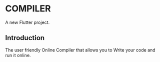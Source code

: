 # COMPILER

A new Flutter project.

## Introduction

The user friendly Online Compiler that allows you to Write your code and run it online.